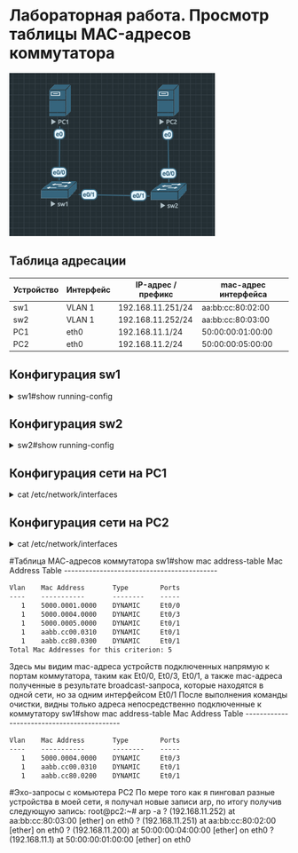 # Лабораторная работа. Просмотр таблицы MAC-адресов коммутатора 

![](https://github.com/egoruzmukhametov/otus-eduaction/blob/main/lesson4/topology2.png)
## Таблица адресации

  Устройство  |   Интерфейс   | IP-адрес / префикс  | mac-адрес интерфейса
------------- | ------------- | ------------------- | ---------------------
sw1           | VLAN 1        | 192.168.11.251/24   | aa:bb:cc:80:02:00 
sw2           | VLAN 1        | 192.168.11.252/24   | aa:bb:cc:80:03:00 
PC1           | eth0          | 192.168.11.1/24     | 50:00:00:01:00:00
PC2           | eth0          | 192.168.11.2/24     | 50:00:00:05:00:00

## Конфигурация sw1
<details>
  <summary>sw1#show running-config</summary>
     
    Building configuration...    
    Current configuration : 1074 bytes
    !
    ! Last configuration change at 06:52:26 EST Thu Nov 3 2022
    !
    version 15.2
    service timestamps debug datetime msec
    service timestamps log datetime msec
    service password-encryption
    service compress-config
    !
    hostname sw1
    !
    boot-start-marker
    boot-end-marker
    !
    !
    enable secret 5 $1$w74O$qpg6khGaz8LNmhzfuYJRU0
    !
    no aaa new-model
    clock timezone EST -5 0
    !
    !
    !         
    !
    !
    !
    !
    !
    ip cef
    no ipv6 cef
    !
    !
    spanning-tree mode pvst
    spanning-tree extend system-id
    !
    vlan internal allocation policy ascending
    !
    ! 
    !
    !
    !
    !
    !
    !
    !
    !         
    !
    !
    !
    interface Ethernet0/0
    !
    interface Ethernet0/1
    !
    interface Ethernet0/2
    !
    interface Ethernet0/3
    !
    interface Vlan1
     ip address 192.168.11.251 255.255.255.0
    !
    ip forward-protocol nd
    !
    no ip http server
    no ip http secure-server
    !
    !
    !
    !
    !         
    !
    control-plane
    !
    banner motd ^C
    ####################################################
    ##############Authorized access only################
    ####################################################^C
    !
    line con 0
     password 7 101F5B4A514244
     logging synchronous
     login
    line aux 0
    line vty 0 4
     password 7 025756085F5359
     login
    !
    !
    end
</details>


## Конфигурация sw2
<details>
  <summary>sw2#show running-config</summary>

    Building configuration...    

    Current configuration : 1020 bytes
    !
    ! Last configuration change at 06:52:28 EST Thu Nov 3 2022
    !
    version 15.2
    service timestamps debug datetime msec
    service timestamps log datetime msec
    service password-encryption
    service compress-config
    !
    hostname sw2
    !
    boot-start-marker
    boot-end-marker
    !
    !
    !
    no aaa new-model
    clock timezone EST -5 0
    !
    !
    !
    !         
    !
    !
    !
    !
    ip cef
    no ipv6 cef
    !
    !
    spanning-tree mode pvst
    spanning-tree extend system-id
    !
    vlan internal allocation policy ascending
    !
    ! 
    !
    !
    !
    !
    !
    !
    !
    !
    !         
    !
    !
    interface Ethernet0/0
    !
    interface Ethernet0/1
    !
    interface Ethernet0/2
    !
    interface Ethernet0/3
    !
    interface Vlan1
     ip address 192.168.11.252 255.255.255.0
    !
    ip forward-protocol nd
    !
    no ip http server
    no ip http secure-server
    !
    !
    !
    !
    !
    !         
    control-plane
    !
    banner motd ^C
    ###############################################
    #########Authorized access only!!##############
    ###############################################
    ^C
    !
    line con 0
     password 7 055A545C751918
     logging synchronous
     login
    line aux 0
     login
    line vty 0 4
     password 7 1446405858517C
     login
    !
    !
    end
</details>

## Конфигурация сети на PC1
<details>
  <summary>cat /etc/network/interfaces</summary>
    # This file describes the network interfaces available on your system
    # and how to activate them. For more information, see interfaces(5).    

    # The loopback network interface
    auto lo
    iface lo inet loopback    

    # The normal eth0
    auto eth0
    allow-hotplug eth0
    iface eth0 inet static
        address 192.168.11.1/24
        gateway 192.168.11.254
        hwaddress ether 50:00:00:01:00:00
        mtu 1500    
    

    # Additional interfaces, just in case we're using
    # multiple networks
    allow-hotplug eth1
    iface eth1 inet dhcp    

    allow-hotplug eth2
    iface eth2 inet dhcp    

    # Set this one last, so that cloud-init or user can
    # override defaults.
    source /etc/network/interfaces.d/*

</details>



## Конфигурация сети на PC2
<details>
  <summary>cat /etc/network/interfaces</summary>
    # This file describes the network interfaces available on your system
    # and how to activate them. For more information, see interfaces(5).    

    # The loopback network interface
    auto lo
    iface lo inet loopback    

    # The normal eth0
    auto eth0
    allow-hotplug eth0
    iface eth0 inet static
        address 192.168.11.2/24
        gateway 192.168.11.254
        mtu 1500    

    # Additional interfaces, just in case we're using
    # multiple networks
    allow-hotplug eth1
    iface eth1 inet dhcp    

    allow-hotplug eth2
    iface eth2 inet dhcp    

    # Set this one last, so that cloud-init or user can
    # override defaults.
    source /etc/network/interfaces.d/*

</details>


#Таблица МАС-адресов коммутатора
    sw1#show mac address-table
              Mac Address Table
    -------------------------------------------    

    Vlan    Mac Address       Type        Ports
    ----    -----------       --------    -----
       1    5000.0001.0000    DYNAMIC     Et0/0
       1    5000.0004.0000    DYNAMIC     Et0/3
       1    5000.0005.0000    DYNAMIC     Et0/1
       1    aabb.cc00.0310    DYNAMIC     Et0/1
       1    aabb.cc80.0300    DYNAMIC     Et0/1
    Total Mac Addresses for this criterion: 5
Здесь мы видим mac-адреса устройств подключенных напрямую к портам коммутатора, таким как Et0/0, Et0/3, Et0/1, а также mac-адреса полученные в результате broadcast-запроса, которые находятся в одной сети, но за одним интерфейсом Et0/1 
После выполнения команды очистки, видны только адреса непосредственно подключенные к коммутатору
    sw1#show mac address-table
              Mac Address Table
    -------------------------------------------    

    Vlan    Mac Address       Type        Ports
    ----    -----------       --------    -----
       1    5000.0004.0000    DYNAMIC     Et0/3
       1    aabb.cc00.0310    DYNAMIC     Et0/1
       1    aabb.cc80.0200    DYNAMIC     Et0/1
#Эхо-запросы с комьютера PC2
По мере того как я пинговал разные устройства в моей сети, я получал новые записи arp, по итогу получив следующую запись:
    root@pc2:~# arp -a
    ? (192.168.11.252) at aa:bb:cc:80:03:00 [ether] on eth0
    ? (192.168.11.251) at aa:bb:cc:80:02:00 [ether] on eth0
    ? (192.168.11.200) at 50:00:00:04:00:00 [ether] on eth0
    ? (192.168.11.1) at 50:00:00:01:00:00 [ether] on eth0
